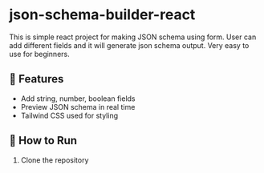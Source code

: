 # json-schema-builder-react
This is simple react project for making JSON schema using form. User can add different fields and it will generate json schema output. Very easy to use for beginners.

## 🔧 Features

- Add string, number, boolean fields
- Preview JSON schema in real time
- Tailwind CSS used for styling

## 🚀 How to Run

1. Clone the repository
